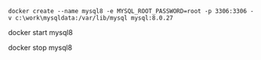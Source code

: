 ```
docker create --name mysql8 -e MYSQL_ROOT_PASSWORD=root -p 3306:3306 -v c:\work\mysqldata:/var/lib/mysql mysql:8.0.27
```

docker start mysql8

docker stop mysql8